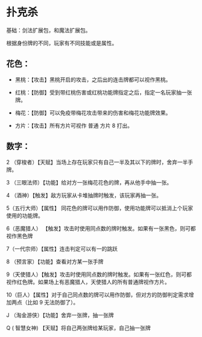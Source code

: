 # 扑克杀

基础：剑法扩展包，和魔法扩展包。

根据身份牌的不同，玩家有不同技能或是属性。

## 花色：

- 黑桃：【攻击】黑桃开启的攻击，之后出的连击牌都可以视作黑桃。

- 红桃：【防御】受到带红桃伤害或红桃功能牌指定之后，指定一名玩家抽一张牌。

- 梅花：【防御】可以免疫带梅花攻击带来的伤害和梅花功能牌效果。

- 方片：【攻击】所有方片可视作 普通 方片 8 打出。

## 数字：

2 （穿梭者）【天赋】当场上存在玩家只有自己一半及其以下的牌时，舍弃一半手牌。

3 （三眼法师）【功能】给对方一张梅花花色的牌，再从他手中抽一张。

4 （酒神）【触发】敌方玩家从卡堆抽牌时触发，该玩家再抽一张。

5（五行大师）【属性】 同花色的牌可以用作防御，使用功能牌可以抵消上个玩家使用的功能牌。

6（恶魔猎人） 【触发】攻击时使用同点数的牌时触发。如果有一张黑色，则可都视作黑色牌

7（一代宗师）【属性】连击判定可以有一的跳跃

8 （预言家）【功能】查看对方某一张手牌

9（天使猎人）【触发】攻击时使用同点数的牌时触发。如果有一张红色，则可都视作红色牌。如果场上有恶魔猎人，天使猎人的所有普通牌视作方片。

10（巨人）【属性】对于自己同点数的牌可以用作防御，但对方的防御判定需求增加两点（比如 9 无法防御了）。

J （淘金游侠）【功能】舍弃一张牌，抽一张牌

Q ( 智慧女神) 【天赋】将自己两张牌给某玩家，自己抽一张牌
